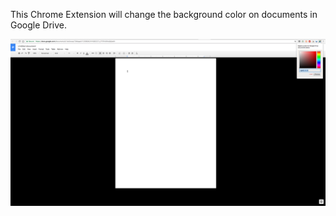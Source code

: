 This Chrome Extension will change the background color on documents in Google Drive.

![Extension Screenshot](https://github.com/znetstar/google-drive-background-color-changer/blob/master/screenshot.png?raw=true "Extension Screenshot")
